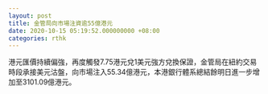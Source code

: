 ```yaml
---
layout: post
title: 金管局向市場注資逾55億港元
date: 2020-10-15 05:19:52.000000000 +08:00
categories: rthk
---
```


港元匯價持續偏強，再度觸發7.75港元兌1美元強方兌換保證，金管局在紐約交易時段承接美元沽盤，向市場注入55.34億港元，本港銀行體系總結餘明日進一步增加至3101.09億港元。
